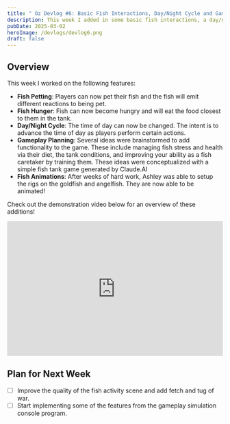 ```yaml
---
title: " Oz Devlog #6: Basic Fish Interactions, Day/Night Cycle and Gameplay Planning!"
description: This week I added in some basic fish interactions, a day/night cycle and did some gameplay planning!
pubDate: 2025-03-02
heroImage: /devlogs/devlog6.png
draft: false
---
```


## Overview

This week I worked on the following features:
- **Fish Petting**: Players can now pet their fish and the fish will emit different reactions to being pet.
- **Fish Hunger**: Fish can now become hungry and will eat the food closest to them in the tank.
- **Day/Night Cycle**: The time of day can now be changed. The intent is to advance the time of day as players perform certain actions.
- **Gameplay Planning**: Several ideas were brainstormed to add functionality to the game. These include managing fish stress and health via their diet, the tank conditions, and improving your ability as a fish caretaker by training them. These ideas were conceptualized with a simple fish tank game generated by Claude.AI
- **Fish Animations**: After weeks of hard work, Ashley was able to setup the rigs on the goldfish and angelfish. They are now able to be animated!

Check out the demonstration video below for an overview of these additions!

<iframe width="100%" height="315" src="https://www.youtube.com/embed/MiTuzxHTY6M?si=Ws8hR_o1Q548WgAm" title="YouTube video player" frameborder="0" allow="accelerometer; autoplay; clipboard-write; encrypted-media; gyroscope; picture-in-picture; web-share" referrerpolicy="strict-origin-when-cross-origin" allowfullscreen></iframe>

## Plan for Next Week
- [ ] Improve the quality of the fish activity scene and add fetch and tug of war.
- [ ] Start implementing some of the features from the gameplay simulation console program.